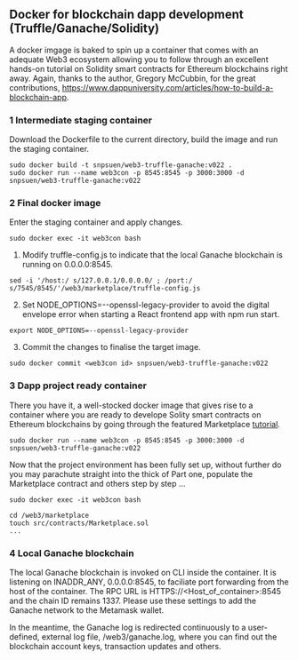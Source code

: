 ## Docker for blockchain dapp development (Truffle/Ganache/Solidity)

A docker imgage is baked to spin up a container that comes with an adequate Web3 ecosystem allowing you to follow through an excellent hands-on tutorial on Solidity smart contracts for Ethereum blockchains right away. Again, thanks to the author, Gregory McCubbin, for the great contributions, https://www.dappuniversity.com/articles/how-to-build-a-blockchain-app.

### 1 Intermediate staging container
Download the Dockerfile to the current directory, build the image and run the staging container.
```
sudo docker build -t snpsuen/web3-truffle-ganache:v022 .
sudo docker run --name web3con -p 8545:8545 -p 3000:3000 -d snpsuen/web3-truffle-ganache:v022
```

### 2 Final docker image
Enter the staging container and apply changes.
```
sudo docker exec -it web3con bash
```

1. Modify truffle-config.js to indicate that the local Ganache blockchain is running on 0.0.0.0:8545.
```
sed -i '/host:/ s/127.0.0.1/0.0.0.0/ ; /port:/ s/7545/8545/'/web3/marketplace/truffle-config.js
```
2. Set NODE_OPTIONS=--openssl-legacy-provider to avoid the digital envelope error when starting a React frontend app with npm run start.
```
export NODE_OPTIONS=--openssl-legacy-provider
```
3. Commit the changes to finalise the target image.
```
sudo docker commit <web3con id> snpsuen/web3-truffle-ganache:v022
```

### 3 Dapp project ready container
There you have it, a well-stocked docker image that gives rise to a container where you are ready to develope Solity smart contracts on Ethereum blockchains by going through the featured Marketplace [tutorial](https://www.dappuniversity.com/articles/how-to-build-a-blockchain-app).
```
sudo docker run --name web3con -p 8545:8545 -p 3000:3000 -d snpsuen/web3-truffle-ganache:v022
```
Now that the project environment has been fully set up, without further do you may parachute straight into the thick of Part one, populate the Marketplace contract and others step by step ...
```
sudo docker exec -it web3con bash

cd /web3/marketplace
touch src/contracts/Marketplace.sol
...
```

### 4 Local Ganache blockchain
The local Ganache blockchain is invoked on CLI inside the container. It is listening on INADDR_ANY, 0.0.0.0:8545, to faciliate port forwarding from the host of the container. The RPC URL is HTTPS://<Host_of_container>:8545 and the chain ID remains 1337. Please use these settings to add the Ganache network to the Metamask wallet.

In the meantime, the Ganache log is redirected continuously to a user-defined, external log file, /web3/ganache.log, where you can find out the blockchain account keys, transaction updates and others.



